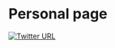 # Personal page
[![Twitter URL](https://img.shields.io/twitter/url/http/shields.io.svg?style=social&style=flat-square)](https://twitter.com/teres93)
